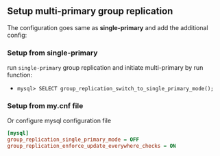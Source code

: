 ## Setup multi-primary group replication
The configuration goes same as **single-primary** and add the additional config:

### Setup from single-primary
run `single-primary` group replication and initiate multi-primary by run function:
- `mysql> SELECT group_replication_switch_to_single_primary_mode();`

### Setup from my.cnf file
Or configure mysql configuration file
```ini
[mysql]
group_replication_single_primary_mode = OFF
group_replication_enforce_update_everywhere_checks = ON
```